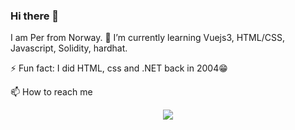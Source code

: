### Hi there 👋

I am Per from Norway.
🌱 I’m currently learning Vuejs3, HTML/CSS, Javascript, Solidity, hardhat.

⚡ Fun fact: I did HTML, css and .NET back in 2004😁


📫 How to reach me 
<p align="center">
  <a href="http://twitter.com/pdpkrypto">
    <img src="https://img.shields.io/twitter/follow/eddiejaoude?label=Twitter&logo=twitter&style=for-the-badge&color=blue" />
  </a>
</p>
<!--
**kodevasse/kodevasse** is a ✨ _special_ ✨ repository because its `README.md` (this file) appears on your GitHub profile.

Here are some ideas to get you started:

- 🔭 I’m currently working on ...
- 🌱 I’m currently learning ...
- 👯 I’m looking to collaborate on ...
- 🤔 I’m looking for help with ...
- 💬 Ask me about ...
- 📫 How to reach me: ...
- 😄 Pronouns: ...
- ⚡ Fun fact: ...
-->
